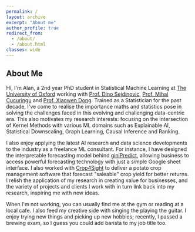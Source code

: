 ```yaml
---
permalink: /
layout: archive
excerpt: "About me"
author_profile: true
redirect_from: 
  - /about/
  - /about.html
classes: wide
---
```


<!-- <div style="float: left">
Hi, I'm Alan :) I am a 2nd year DPhil student in Statistical Machine Learning at the University of Oxford. He is supervised by Professor Dino Sejdinovic, Professor Mihai Cucuringu and Professor Xiaowen Dong. His research interests lie within the intersection of Kernel methods with a variety of Machine Learning applications such as explainable AI, statistical downscaling, graph learning, causal inference and preference learning. Before his DPhil studies, he received a masters in Mathematics and Statistics from the University of Oxford.
</div>

<div>
<img src="assets/images/meow.jpg"
     alt="meow icon"
     style="float: right;"
      />
</div>

style="float: left; margin-right: 10px;" -->


## About Me

Hi, I'm Alan, a 2nd year PhD student in Statistical Machine Learning at [The University of Oxford](https://www.stats.ox.ac.uk) working with [Prof. Dino Sejdinovic](http://www.stats.ox.ac.uk/~sejdinov/), [Prof. Mihai Cucuringu](http://www.stats.ox.ac.uk/~cucuring/) and [Prof. Xiaowen Dong](https://web.media.mit.edu/~xdong/). Trained as a Statistician for the past decade, I've come to realise the importance maths and statistics pose in solving the challenges faced in this evolving and challenging data-centric era. This also motivates my research interests: focusing on the intersection of Kernel Methods with various ML domains such as Explainable AI, Statistical Downscaling, Graph Learning, Causal Inference and Ranking. 

I also enjoy applying the latest AI research and data science developments to the industry as a freelance ML consultant. For instance, I have designed the interpretable forecasting model behind [giniPredict](https://www.gini.co), allowing business to access powerful forecasting technology with just a simple Google sheet interface. I also worked with [Crop4Sight](https://crop4sight.com) to deliver a potato crop management software that forecast "saleable" crop yield for better returns. I relish the application of my research in creating value for businesses, and the variety of projects and clients I work with in turn link back into my research, inspiring me with new ideas.  

When I'm not working, you can usually find me at the gym or reading at a local cafe. I also feed my creative side with singing the playing the guitar. I enjoy trying new things and picking up new hobbies; recently, I passed a brewing exam, so I guess you could add barista to my job title too. 
